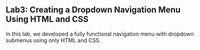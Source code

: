 ## Lab3: Creating a Dropdown Navigation Menu Using HTML and CSS

In this lab, we developed a fully functional navigation menu with dropdown submenus using only HTML and CSS. 
